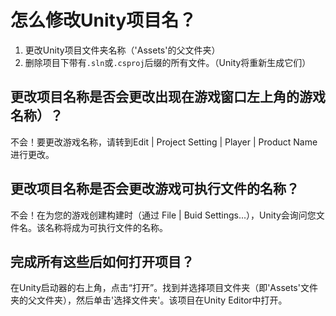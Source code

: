 # 怎么修改Unity项目名？

1. 更改Unity项目文件夹名称（'Assets'的父文件夹）
2. 删除项目下带有`.sln`或`.csproj`后缀的所有文件。（Unity将重新生成它们）

## 更改项目名称是否会更改出现在游戏窗口左上角的游戏名称）？

不会！要更改游戏名称，请转到Edit | Project Setting | Player | Product Name 进行更改。

## 更改项目名称是否会更改游戏可执行文件的名称？

不会！在为您的游戏创建构建时（通过 File | Buid Settings...），Unity会询问您文件名。该名称将成为可执行文件的名称。

## 完成所有这些后如何打开项目？

在Unity启动器的右上角，点击“打开”。找到并选择项目文件夹（即'Assets'文件夹的父文件夹），然后单击'选择文件夹'。该项目在Unity Editor中打开。

